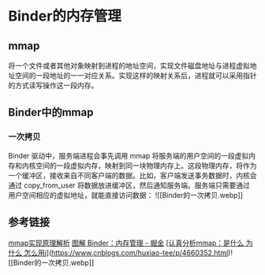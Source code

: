 # Binder的内存管理
## mmap
将一个文件或者其他对象映射到进程的地址空间，实现文件磁盘地址与进程虚拟地址空间的一段地址的一一对应关系。实现这样的映射关系后，进程就可以采用指针的方式读写操作这一段内存。
## Binder中的mmap
### 一次拷贝
Binder 驱动中，服务端进程会事先调用 mmap 将服务端的用户空间的一段虚拟内存和内核空间的一段虚拟内存，映射到同一块物理内存上。这段物理内存，将作为一个缓冲区，接收来自不同客户端的数据。比如，客户端发送事务数据时，内核会通过 copy_from_user 将数据放进缓冲区，然后通知服务端。服务端只需要通过用户空间相应的虚拟地址，就能直接访问数据：
![[Binder的一次拷贝.webp]]
## 参考链接
[mmap实现原理解析](https://blog.csdn.net/weixin_42937012/article/details/121269058)
[图解 Binder：内存管理 - 掘金](https://juejin.cn/post/7244734179828203579)
[[认真分析mmap：是什么 为什么 怎么用](https://www.cnblogs.com/huxiao-tee/p/4660352.html)j](https://www.cnblogs.com/huxiao-tee/p/4660352.html)![[Binder的一次拷贝.webp]]